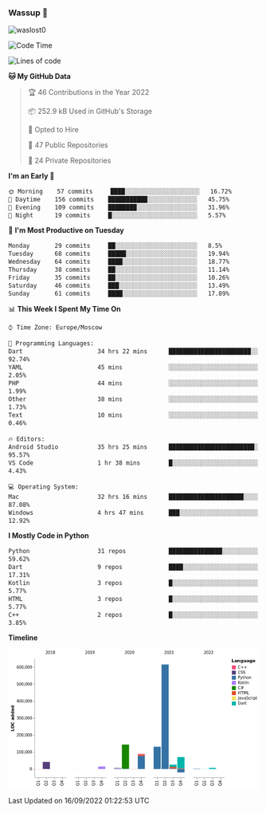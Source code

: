### Wassup 👋

<p align="left"> <img src="https://komarev.com/ghpvc/?username=waslost0" alt="waslost0" /></p>

<!--START_SECTION:waka-->
![Code Time](http://img.shields.io/badge/Code%20Time-1%2C557%20hrs%2038%20mins-blue)

![Lines of code](https://img.shields.io/badge/From%20Hello%20World%20I%27ve%20Written-1%20Million%20lines%20of%20code-blue)

**🐱 My GitHub Data** 

> 🏆 46 Contributions in the Year 2022
 > 
> 📦 252.9 kB Used in GitHub's Storage 
 > 
> 💼 Opted to Hire
 > 
> 📜 47 Public Repositories 
 > 
> 🔑 24 Private Repositories  
 > 
**I'm an Early 🐤** 

```text
🌞 Morning    57 commits     ████░░░░░░░░░░░░░░░░░░░░░   16.72% 
🌆 Daytime    156 commits    ███████████░░░░░░░░░░░░░░   45.75% 
🌃 Evening    109 commits    ████████░░░░░░░░░░░░░░░░░   31.96% 
🌙 Night      19 commits     █░░░░░░░░░░░░░░░░░░░░░░░░   5.57%

```
📅 **I'm Most Productive on Tuesday** 

```text
Monday       29 commits     ██░░░░░░░░░░░░░░░░░░░░░░░   8.5% 
Tuesday      68 commits     █████░░░░░░░░░░░░░░░░░░░░   19.94% 
Wednesday    64 commits     ████░░░░░░░░░░░░░░░░░░░░░   18.77% 
Thursday     38 commits     ██░░░░░░░░░░░░░░░░░░░░░░░   11.14% 
Friday       35 commits     ██░░░░░░░░░░░░░░░░░░░░░░░   10.26% 
Saturday     46 commits     ███░░░░░░░░░░░░░░░░░░░░░░   13.49% 
Sunday       61 commits     ████░░░░░░░░░░░░░░░░░░░░░   17.89%

```


📊 **This Week I Spent My Time On** 

```text
⌚︎ Time Zone: Europe/Moscow

💬 Programming Languages: 
Dart                     34 hrs 22 mins      ███████████████████████░░   92.74% 
YAML                     45 mins             ░░░░░░░░░░░░░░░░░░░░░░░░░   2.05% 
PHP                      44 mins             ░░░░░░░░░░░░░░░░░░░░░░░░░   1.99% 
Other                    38 mins             ░░░░░░░░░░░░░░░░░░░░░░░░░   1.73% 
Text                     10 mins             ░░░░░░░░░░░░░░░░░░░░░░░░░   0.46%

🔥 Editors: 
Android Studio           35 hrs 25 mins      ████████████████████████░   95.57% 
VS Code                  1 hr 38 mins        █░░░░░░░░░░░░░░░░░░░░░░░░   4.43%

💻 Operating System: 
Mac                      32 hrs 16 mins      █████████████████████░░░░   87.08% 
Windows                  4 hrs 47 mins       ███░░░░░░░░░░░░░░░░░░░░░░   12.92%

```

**I Mostly Code in Python** 

```text
Python                   31 repos            ███████████████░░░░░░░░░░   59.62% 
Dart                     9 repos             ████░░░░░░░░░░░░░░░░░░░░░   17.31% 
Kotlin                   3 repos             █░░░░░░░░░░░░░░░░░░░░░░░░   5.77% 
HTML                     3 repos             █░░░░░░░░░░░░░░░░░░░░░░░░   5.77% 
C++                      2 repos             █░░░░░░░░░░░░░░░░░░░░░░░░   3.85%

```


**Timeline**

![Chart not found](https://raw.githubusercontent.com/waslost0/waslost0/master/charts/bar_graph.png) 


 Last Updated on 16/09/2022 01:22:53 UTC
<!--END_SECTION:waka-->

